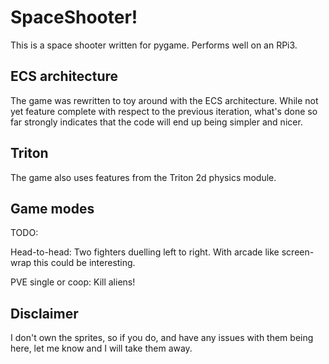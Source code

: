 # SpaceShooter!

This is a space shooter written for pygame. Performs well on an RPi3.

## ECS architecture

The game was rewritten to toy around with the ECS architecture. While not yet feature complete with respect to the previous iteration, what's done so far strongly indicates that the code will end up being simpler and nicer.

## Triton

The game also uses features from the Triton 2d physics module.

## Game modes

TODO:

Head-to-head:
  Two fighters duelling left to right. With arcade like screen-wrap this could be interesting.

PVE single or coop:
  Kill aliens!

## Disclaimer

I don't own the sprites, so if you do, and have any issues with them being
here, let me know and I will take them away.

